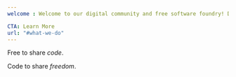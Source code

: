 ```yaml
---
welcome : Welcome to our digital community and free software foundry! Dyne.org shares tools, practices and narratives that empower artists, creatives and citizens in the digital age.

CTA: Learn More
url: "#what-we-do"
---
```


Free to share *code*.

Code to share *freedom*.
